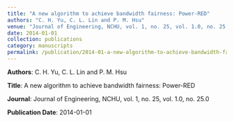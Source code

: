 ```yaml
---
title: "A new algorithm to achieve bandwidth fairness: Power-RED"
authors: "C. H. Yu, C. L. Lin and P. M. Hsu"
venue: "Journal of Engineering, NCHU, vol. 1, no. 25, vol. 1.0, no. 25.0"
date: 2014-01-01
collection: publications
category: manuscripts
permalink: /publication/2014-01-a-new-algorithm-to-achieve-bandwidth-fairness--power-red
---
```


**Authors**: C. H. Yu, C. L. Lin and P. M. Hsu

**Title**: A new algorithm to achieve bandwidth fairness: Power-RED

**Journal**: Journal of Engineering, NCHU, vol. 1, no. 25, vol. 1.0, no. 25.0

**Publication Date**: 2014-01-01
